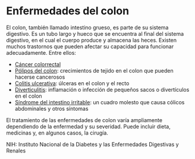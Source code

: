 Enfermedades del colon
======================


El colon, también llamado intestino grueso, es parte de su sistema digestivo. Es un tubo largo y hueco que se encuentra al final del sistema digestivo, en el cual el cuerpo produce y almacena las heces. Existen muchos trastornos que pueden afectar su capacidad para funcionar adecuadamente. Entre ellos:


* [Cáncer colorrectal](https://medlineplus.gov/spanish/colorectalcancer.html)
* [Pólipos del colon](https://medlineplus.gov/spanish/colonicpolyps.html): crecimientos de tejido en el colon que pueden hacerse cancerosos
* [Colitis ulcerativa](https://medlineplus.gov/spanish/ulcerativecolitis.html): úlceras en el colon y el recto
* [Diverticulitis](https://medlineplus.gov/spanish/diverticulosisanddiverticulitis.html): inflamación o infección de pequeños sacos o divertículos en el colon
* [Síndrome del intestino irritable](https://medlineplus.gov/spanish/irritablebowelsyndrome.html): un cuadro molesto que causa cólicos abdominales y otros síntomas


El tratamiento de las enfermedades de colon varía ampliamente dependiendo de la enfermedad y su severidad. Puede incluir dieta, medicinas y, en algunos casos, la cirugía.


NIH: Instituto Nacional de la Diabetes y las Enfermedades Digestivas y Renales

